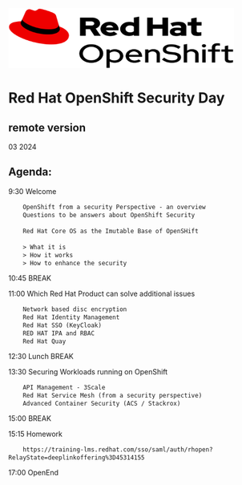 <img src="https://github.com/RHEPDS/OCP-Security-Day/blob/main/logo.png" width="450" height="120">


# Red Hat OpenShift Security Day
## remote version

03 2024

## Agenda:

9:30		Welcome

		OpenShift from a security Perspective - an overview
		Questions to be answers about OpenShift Security
		
		Red Hat Core OS as the Imutable Base of OpenSHift
		
		> What it is
		> How it works
		> How to enhance the security

10:45		BREAK		

11:00		Which Red Hat Product can solve additional issues

		Network based disc encryption
		Red Hat Identity Management
		Red Hat SSO (KeyCloak)
		RED HAT IPA and RBAC
		Red Hat Quay

12:30		Lunch BREAK

13:30		Securing Workloads running on OpenShift

		API Management - 3Scale
		Red Hat Service Mesh (from a security perspective)
		Advanced Container Security (ACS / Stackrox)

15:00		BREAK

15:15		Homework

		https://training-lms.redhat.com/sso/saml/auth/rhopen?RelayState=deeplinkoffering%3D45314155
17:00		OpenEnd		
